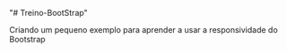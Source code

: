"# Treino-BootStrap" 

Criando um pequeno exemplo para aprender a usar a responsividade do Bootstrap